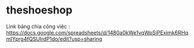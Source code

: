 ﻿# theshoeshop
Link bảng chia công việc : https://docs.google.com/spreadsheets/d/1480a0kWe1vqWpSiPEximk6RHqmIYprg4fQSUIrdP1do/edit?usp=sharing
